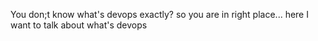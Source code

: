 You don;t know what's devops exactly?
so you are in right place... here I want to talk about what's devops
